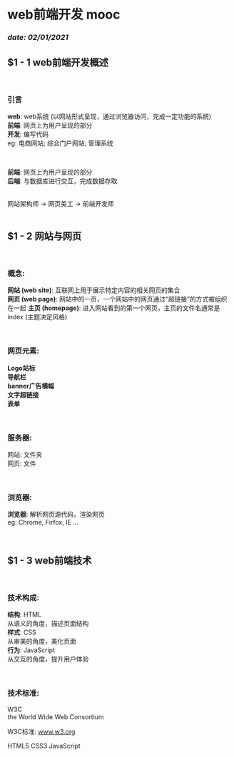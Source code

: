 # web前端开发 mooc
### _date: 02/01/2021_  
## __$1 - 1 web前端开发概述__

<br>

### __引言__  
__web__: web系统 (以网站形式呈现，通过浏览器访问，完成一定功能的系统)  
__前端__: 网页上为用户呈现的部分  
__开发__: 编写代码  
eg: 电商网站; 综合门户网站; 管理系统  

<br>

__前端__: 网页上为用户呈现的部分  
__后端__: 与数据库进行交互，完成数据存取

<br>
网站架构师 -> 网页美工 -> 前端开发师

<br>
<br>

## __$1 - 2 网站与网页__

<br>

### __概念:__  
__网站 (web site)__: 互联网上用于展示特定内容的相关网页的集合  
__网页 (web page)__: 网站中的一页，一个网站中的网页通过“超链接”的方式被组织在一起 
__主页 (homepage)__: 进入网站看到的第一个网页，主页的文件名通常是index (主题决定风格)

<br>

### __网页元素:__  
__Logo站标__  
__导航栏__  
__banner广告横幅__  
__文字超链接__  
__表单__

<br>

### __服务器:__
网站: 文件夹  
网页: 文件

<br>

### __浏览器:__  
__浏览器__: 解析网页源代码，渲染网页  
eg: Chrome, Firfox, IE ... 

<br>

## __$1 - 3  web前端技术__

<br>

### __技术构成:__
__结构__: HTML  
从语义的角度，描述页面结构  
__样式__: CSS  
从审美的角度，美化页面  
__行为__: JavaScript  
从交互的角度，提升用户体验 

<br>

### __技术标准:__
W3C  
the World Wide Web Consortium 

W3C标准: www.w3.org 

HTML5 CSS3 JavaScript

  
